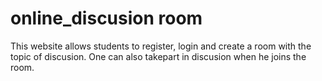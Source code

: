 # online_discusion room
This website allows students to register, login and create a room with the topic of discusion. One can also takepart in discusion when he joins the room.

